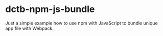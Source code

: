 # dctb-npm-js-bundle
Just a simple example how to use npm with JavaScript to bundle unique app file with Webpack.

